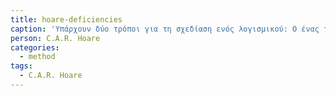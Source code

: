 ```yaml
---
title: hoare-deficiencies
caption: 'Υπάρχουν δύο τρόποι για τη σχεδίαση ενός λογισμικού: O ένας τρόπος είναι να το κάνετε τόσο απλό ώστε προφανώς να μην υπάρχουν ελλείψεις, και ο άλλος τρόπος είναι να καταστεί τόσο περίπλοκο που δεν θα υπάρχουν εμφανείς ελλείψεις. Η πρώτη μέθοδος είναι πολύ πιο δύσκολη.'
person: C.A.R. Hoare
categories:
  - method
tags:
  - C.A.R. Hoare
---
```

